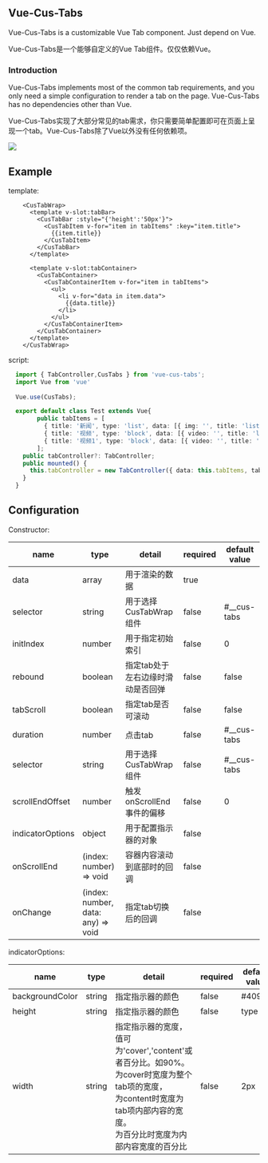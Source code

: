 <h2>
    Vue-Cus-Tabs
</h2>

<p>Vue-Cus-Tabs is a customizable Vue Tab component. Just depend on Vue.</p>

<p>Vue-Cus-Tabs是一个能够自定义的Vue Tab组件。仅仅依赖Vue。</p>

### Introduction

Vue-Cus-Tabs implements most of the common tab requirements, and you only need a simple configuration to render a tab on the page. Vue-Cus-Tabs has no dependencies other than Vue.   
   
Vue-Cus-Tabs实现了大部分常见的tab需求，你只需要简单配置即可在页面上呈现一个tab。Vue-Cus-Tabs除了Vue以外没有任何依赖项。   

<img src="http://tva1.sinaimg.cn/large/007X8olVly1g754skmf37g308c0c87wj.gif"/>

## Example
template:
```vue
    <CusTabWrap>
      <template v-slot:tabBar>
        <CusTabBar :style="{'height':'50px'}">
          <CusTabItem v-for="item in tabItems" :key="item.title">
            {{item.title}}
          </CusTabItem>
        </CusTabBar>
      </template>

      <template v-slot:tabContainer>
        <CusTabContainer>
          <CusTabContainerItem v-for="item in tabItems">
            <ul>
              <li v-for="data in item.data">
                {{data.title}}
              </li>
            </ul>
          </CusTabContainerItem>
        </CusTabContainer>
      </template>
    </CusTabWrap>
```
script:
```typescript
  import { TabController,CusTabs } from 'vue-cus-tabs';
  import Vue from 'vue'
 
  Vue.use(CusTabs);

  export default class Test extends Vue{
        public tabItems = [
          { title: '新闻', type: 'list', data: [{ img: '', title: 'list item title' }] },
          { title: '视频', type: 'block', data: [{ video: '', title: 'list item title' }] },
          { title: '视频1', type: 'block', data: [{ video: '', title: 'list item title' }] },
        ];
    public tabController?: TabController;
    public mounted() {
      this.tabController = new TabController({ data: this.tabItems, tabScroll: true, initIndex: 1 });
    }
  }
```

## Configuration

Constructor:

| name | type | detail | required | default value |
| --- | --- | --- | --- | --- |
| data | array | 用于渲染的数据 | true |  | 
| selector | string | 用于选择CusTabWrap组件 | false | #__cus-tabs | 
| initIndex | number | 用于指定初始索引 | false | 0 | 
| rebound | boolean | 指定tab处于左右边缘时滑动是否回弹 | false | false | 
| tabScroll | boolean | 指定tab是否可滚动 | false | false | 
| duration | number | 点击tab | false | #__cus-tabs | 
| selector | string | 用于选择CusTabWrap组件 | false | #__cus-tabs | 
| scrollEndOffset | number | 触发onScrollEnd事件的偏移 | false | 0 | 
| indicatorOptions | object | 用于配置指示器的对象 | false |  | 
| onScrollEnd | (index: number) => void | 容器内容滚动到底部时的回调 | false |  | 
| onChange | (index: number, data: any) => void | 指定tab切换后的回调 | false |  | 

indicatorOptions:

| name | type | detail | required | default value |
| --- | --- | --- | --- | --- |
| backgroundColor | string | 指定指示器的颜色 | false | #409eff | 
| height | string | 指定指示器的颜色 | false | type | 
| width | string | 指定指示器的宽度，值可为'cover','content'或者百分比。如90%。<br/>为cover时宽度为整个tab项的宽度，<br/>为content时宽度为tab项内部内容的宽度。<br/>为百分比时宽度为内部内容宽度的百分比 | false | 2px | 
